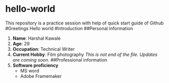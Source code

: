 # hello-world
This repository is a practice session with help of quick start guide of Github
#Greetings
Hello world
#Introduction
##Personal information
1. **Name**: Harshal Kawale
2. **Age**: 29
3. **Occupation**: Technical Writer
4. **Current Hobby**: Film photography
*This is not end of the file. Updates are coming soon.*
##Professional information
1. **Software proficiency**
    - MS word
    - Adobe Framemaker

